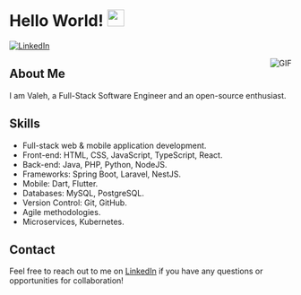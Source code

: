 # Hello World! <img src="https://raw.githubusercontent.com/iampavangandhi/iampavangandhi/master/gifs/Hi.gif" width="30px">

[![LinkedIn](https://img.shields.io/badge/-Valeh%20ASADLI-blue?style=flat-square&logo=linkedin&logoColor=white&link=https://www.linkedin.com/in/valehasad/)](https://www.linkedin.com/in/valehasad/)

<img align="right" alt="GIF" src="https://media.giphy.com/media/13HgwGsXF0aiGY/giphy.gif" />

## About Me
I am Valeh, a Full-Stack Software Engineer and an open-source enthusiast.

## Skills
- Full-stack web & mobile application development.
- Front-end: HTML, CSS, JavaScript, TypeScript, React.
- Back-end: Java, PHP, Python, NodeJS.
- Frameworks: Spring Boot, Laravel, NestJS.
- Mobile: Dart, Flutter.
- Databases: MySQL, PostgreSQL.
- Version Control: Git, GitHub.
- Agile methodologies.
- Microservices, Kubernetes.

## Contact
Feel free to reach out to me on [LinkedIn](https://www.linkedin.com/in/valehasad/) if you have any questions or opportunities for collaboration!

